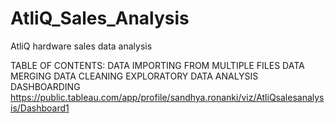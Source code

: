 # AtliQ_Sales_Analysis
AtliQ hardware sales data analysis


TABLE OF CONTENTS:
DATA IMPORTING FROM MULTIPLE FILES
DATA MERGING
DATA CLEANING
EXPLORATORY DATA ANALYSIS
DASHBOARDING https://public.tableau.com/app/profile/sandhya.ronanki/viz/AtliQsalesanalysis/Dashboard1
